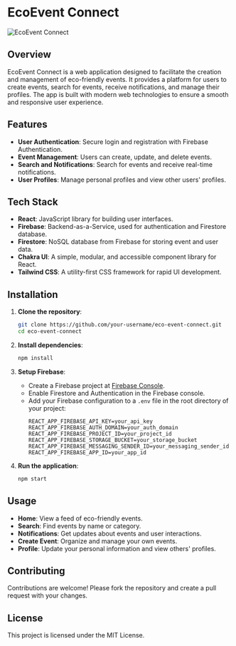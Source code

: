 # EcoEvent Connect

![EcoEvent Connect](./path/to/your/Screenshot%202024-07-28%20153635.png)

## Overview
EcoEvent Connect is a web application designed to facilitate the creation and management of eco-friendly events. It provides a platform for users to create events, search for events, receive notifications, and manage their profiles. The app is built with modern web technologies to ensure a smooth and responsive user experience.

## Features
- **User Authentication**: Secure login and registration with Firebase Authentication.
- **Event Management**: Users can create, update, and delete events.
- **Search and Notifications**: Search for events and receive real-time notifications.
- **User Profiles**: Manage personal profiles and view other users' profiles.

## Tech Stack
- **React**: JavaScript library for building user interfaces.
- **Firebase**: Backend-as-a-Service, used for authentication and Firestore database.
- **Firestore**: NoSQL database from Firebase for storing event and user data.
- **Chakra UI**: A simple, modular, and accessible component library for React.
- **Tailwind CSS**: A utility-first CSS framework for rapid UI development.

## Installation
1. **Clone the repository**:
    ```bash
    git clone https://github.com/your-username/eco-event-connect.git
    cd eco-event-connect
    ```

2. **Install dependencies**:
    ```bash
    npm install
    ```

3. **Setup Firebase**:
    - Create a Firebase project at [Firebase Console](https://console.firebase.google.com/).
    - Enable Firestore and Authentication in the Firebase console.
    - Add your Firebase configuration to a `.env` file in the root directory of your project:
        ```
        REACT_APP_FIREBASE_API_KEY=your_api_key
        REACT_APP_FIREBASE_AUTH_DOMAIN=your_auth_domain
        REACT_APP_FIREBASE_PROJECT_ID=your_project_id
        REACT_APP_FIREBASE_STORAGE_BUCKET=your_storage_bucket
        REACT_APP_FIREBASE_MESSAGING_SENDER_ID=your_messaging_sender_id
        REACT_APP_FIREBASE_APP_ID=your_app_id
        ```

4. **Run the application**:
    ```bash
    npm start
    ```

## Usage
- **Home**: View a feed of eco-friendly events.
- **Search**: Find events by name or category.
- **Notifications**: Get updates about events and user interactions.
- **Create Event**: Organize and manage your own events.
- **Profile**: Update your personal information and view others' profiles.

## Contributing
Contributions are welcome! Please fork the repository and create a pull request with your changes.

## License
This project is licensed under the MIT License.
